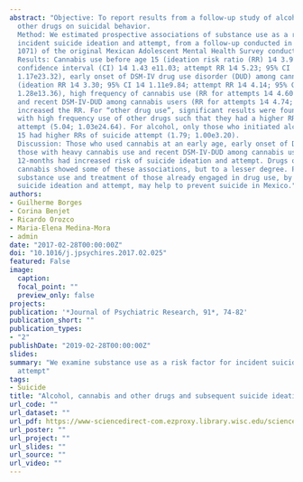 ```yaml
---
abstract: "Objective: To report results from a follow-up study of alcohol, cannabis and
  other drugs on suicidal behavior.
  Method: We estimated prospective associations of substance use as a risk factor for
  incident suicide ideation and attempt, from a follow-up conducted in 2013 (n 1⁄4
  1071) of the original Mexican Adolescent Mental Health Survey conducted in 2005.
  Results: Cannabis use before age 15 (ideation risk ratio (RR) 1⁄4 3.97; 95%
  confidence interval (CI) 1⁄4 1.43 e11.03; attempt RR 1⁄4 5.23; 95% CI 1⁄4
  1.17e23.32), early onset of DSM-IV drug use disorder (DUD) among cannabis users
  (ideation RR 1⁄4 3.30; 95% CI 1⁄4 1.11e9.84; attempt RR 1⁄4 4.14; 95% CI 1⁄4
  1.28e13.36), high frequency of cannabis use (RR for attempts 1⁄4 4.60; 1.03e20.60)
  and recent DSM-IV-DUD among cannabis users (RR for attempts 1⁄4 4.74; 1.09e20.57)
  increased the RR. For “other drug use”, significant results were found among those
  with high frequency use of other drugs such that they had a higher RR of suicide
  attempt (5.04; 1.03e24.64). For alcohol, only those who initiated alcohol before age
  15 had higher RRs of suicide attempt (1.79; 1.00e3.20).
  Discussion: Those who used cannabis at an early age, early onset of DSM-IV-DUD, and
  those with heavy cannabis use and recent DSM-IV-DUD among cannabis users in the last
  12-months had increased risk of suicide ideation and attempt. Drugs other than
  cannabis showed some of these associations, but to a lesser degree. Prevention of
  substance use and treatment of those already engaged in drug use, by decreasing
  suicide ideation and attempt, may help to prevent suicide in Mexico."
authors:
- Guilherme Borges
- Corina Benjet
- Ricardo Orozco
- Maria-Elena Medina-Mora
- admin
date: "2017-02-28T00:00:00Z"
doi: "10.1016/j.jpsychires.2017.02.025"
featured: False
image:
  caption: 
  focal_point: ""
  preview_only: false
projects: 
publication: '*Journal of Psychiatric Research, 91*, 74-82'
publication_short: ""
publication_types:
- "2"
publishDate: "2019-02-28T00:00:00Z"
slides: 
summary: "We examine substance use as a risk factor for incident suicide ideation and 
  attempt"
tags:
- Suicide
title: "Alcohol, cannabis and other drugs and subsequent suicide ideation and attempt among young Mexicans"
url_code: ""
url_dataset: ""
url_pdf: https://www-sciencedirect-com.ezproxy.library.wisc.edu/science/article/pii/S0022395616304253
url_poster: ""
url_project: ""
url_slides: ""
url_source: ""
url_video: ""
---
```

